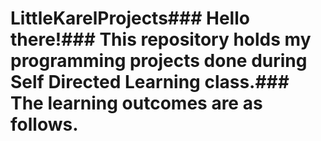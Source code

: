 # LittleKarelProjects\### Hello there!\### This repository holds my programming projects done during Self Directed Learning class.\### The learning outcomes are as follows.
